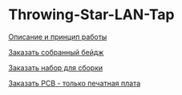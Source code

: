 # Throwing-Star-LAN-Tap

[Описание и принцип работы](https://notes.n3m3515.space/2020/projects/throwing-star-lan-tap)

[Заказать собранный бейдж](https://boosty.to/inside/posts/b1ceaa1c-2b10-4a5f-97a2-0797ca3b94f7?share=post_link)

[Заказать набор для сборки](https://boosty.to/inside/posts/515c0353-6f5d-4b13-bb90-84cb06f5d47f?share=post_link)

[Заказать PCB - только печатная плата](https://boosty.to/inside/posts/faa6f87d-8b33-479f-bfa6-ad833eccd00f?share=post_link)


